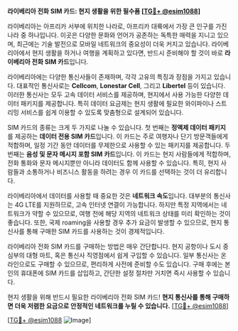 **라이베리아 전화 SIM 카드: 현지 생활을 위한 필수품 [[TG💪+ @esim1088](https://t.me/s/esim1088)]**

라이베리아는 아프리카 서부에 위치한 나라로, 아프리카 대륙에서 가장 큰 인구를 가진 나라 중 하나입니다. 이곳은 다양한 문화와 언어가 공존하는 독특한 매력을 지니고 있으며, 최근에는 기술 발전으로 모바일 네트워크의 중요성이 더욱 커지고 있습니다. 라이베리아에서 현지 생활을 하거나 여행을 계획하고 있다면, 반드시 준비해야 할 것이 바로 **라이베리아 전화 SIM 카드**입니다.

라이베리아에는 다양한 통신사들이 존재하며, 각각 고유의 특징과 장점을 가지고 있습니다. 대표적인 통신사로는 **Cellcom**, **Lonestar Cell**, 그리고 **Libertel** 등이 있습니다. 이러한 통신사는 모두 고속 데이터 서비스를 제공하며, 현지에서 사용 가능한 다양한 데이터 패키지를 제공합니다. 특히 데이터 요금제는 현지 생활에 필요한 와이파이나 스트리밍 서비스를 쉽게 이용할 수 있도록 맞춤형으로 설계되어 있습니다.

SIM 카드의 종류는 크게 두 가지로 나눌 수 있습니다. 첫 번째는 **정액제 데이터 패키지**를 제공하는 **데이터 전용 SIM 카드**입니다. 이 카드는 주로 여행자나 단기 방문객들에게 적합하며, 일정 기간 동안 데이터를 무제한으로 사용할 수 있는 패키지를 제공합니다. 두 번째는 **음성 및 문자 메시지 포함 SIM 카드**입니다. 이 카드는 현지 사람들에게 적합하며, 전화 통화와 문자 메시지뿐만 아니라 데이터도 함께 사용할 수 있습니다. 특히, 현지 사람들과 소통하거나 비즈니스 활동을 하려는 경우 이 카드를 선택하는 것이 더 유리합니다.

라이베리아에서 데이터를 사용할 때 중요한 것은 **네트워크 속도**입니다. 대부분의 통신사는 4G LTE를 지원하므로, 고속 인터넷 연결이 가능합니다. 하지만 특정 지역에서는 네트워크가 약할 수 있으므로, 여행 전에 해당 지역의 네트워크 상태를 미리 확인하는 것이 좋습니다. 또한, 국제 roaming을 사용할 경우 추가 요금이 발생할 수 있으므로, 현지 통신사를 통해 구매한 SIM 카드를 사용하는 것이 경제적입니다.

라이베리아 전화 SIM 카드를 구매하는 방법은 매우 간단합니다. 현지 공항이나 도시 중심부의 대형 마트, 혹은 통신사 직영점에서 쉽게 구입할 수 있습니다. 일부 통신사는 온라인으로도 구매할 수 있으므로, 편리하게 사전에 준비할 수도 있습니다. 구매 후에는 본인의 휴대폰에 SIM 카드를 삽입하고, 간단한 설정 절차만 거치면 즉시 사용할 수 있습니다.

현지 생활을 위해 반드시 필요한 라이베리아 전화 SIM 카드! **현지 통신사를 통해 구매하면 더욱 저렴한 요금으로 안정적인 네트워크를 누릴 수 있습니다.** [[TG💪+ @esim1088](https://t.me/s/esim1088)]

[[TG💪+ @esim1088](https://t.me/s/esim1088) ![Image](https://i.postimg.cc/Y0z9fWf4/image.png)]